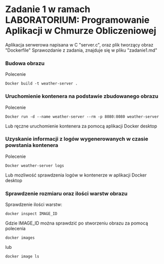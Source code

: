 # Zadanie 1 w ramach LABORATORIUM: Programowanie Aplikacji w Chmurze Obliczeniowej

Aplikacja serwerowa napisana w C "server.c", oraz plik tworzący obraz "Dockerfile"
Sprawozdanie z zadania, znajduje się w pliku "zadanie1.md"

### Budowa obrazu

Polecenie

```
Docker build -t weather-server .
```

### Uruchomienie kontenera na podstawie zbudowanego obrazu

Polecenie

```
Docker run -d --name weather-server --rm -p 8080:8080 weather-server
```

Lub ręczne uruchomienie kontenera za pomocą aplikacji Docker desktop 

### Uzyskanie informacji z logów wygenerowanych w czasie powstania kontenera

Polecenie

``` 
Docker weather-server logs 
```

Lub mozliwość sprawdzenia logów w kontenerze w aplikacji Docker desktop

### Sprawdzenie rozmiaru oraz ilości warstw obrazu

Sprawdzenie ilości warstw:

```
docker inspect IMAGE_ID
```

Gdzie IMAGE_ID można sprawdzić po stworzeniu obrazu za pomocą polecenia

``` 
docker images 
```
 lub 
``` 
docker image ls 
```
